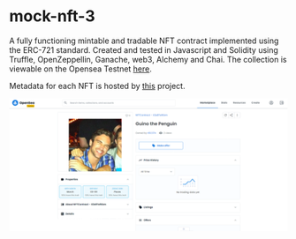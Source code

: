 # mock-nft-3
A fully functioning mintable and tradable NFT contract implemented using the ERC-721 standard. 
Created and tested in Javascript and Solidity using Truffle, OpenZeppellin, Ganache, web3, Alchemy and Chai.
The collection is viewable on the Opensea Testnet [here](https://testnets.opensea.io/collection/nftcontract-x2e8tefkbm).

Metadata for each NFT is hosted by [this](https://github.com/PatelProjects/metadata-api-nodejs) project.

![View of NFT on Opensea](https://github.com/PatelProjects/mock-nft-3/blob/main/OpenseaView.PNG)
